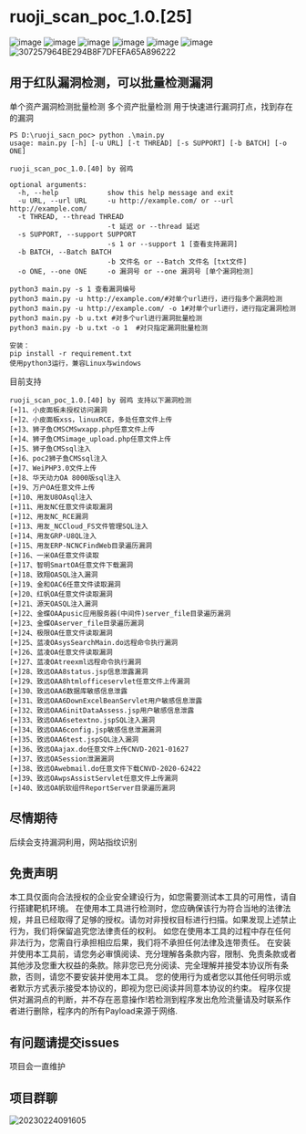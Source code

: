 # ruoji_scan_poc_1.0.[25]
![image](https://user-images.githubusercontent.com/79234113/221392574-080836b3-8925-4de7-8a4a-f2db70baa485.png)
![image](https://user-images.githubusercontent.com/79234113/221392589-b5b81cda-04c9-4c3a-9157-045eb3de7400.png)
![image](https://user-images.githubusercontent.com/79234113/220616400-ff15fb67-aba4-44e4-854f-853e981eaed6.png)
![image](https://user-images.githubusercontent.com/79234113/220616464-05f1c541-508f-4e03-a59e-e36129c09448.png)
![image](https://user-images.githubusercontent.com/79234113/220616640-9ad857be-49af-4de4-bc09-7099436bf98c.png)
![image](https://user-images.githubusercontent.com/79234113/220616789-343093a2-c9ff-4cf9-b570-b496e8f2e374.png)
![307257964BE294B8F7DFEFA65A896222](https://user-images.githubusercontent.com/79234113/221392610-def4338d-26b1-4bd7-b318-12aa096cc2ac.jpg)


## 用于红队漏洞检测，可以批量检测漏洞

单个资产漏洞检测批量检测
多个资产批量检测
用于快速进行漏洞打点，找到存在的漏洞

```
PS D:\ruoji_sacn_poc> python .\main.py            
usage: main.py [-h] [-u URL] [-t THREAD] [-s SUPPORT] [-b BATCH] [-o ONE]

ruoji_scan_poc_1.0.[40] by 弱鸡

optional arguments:
  -h, --help            show this help message and exit
  -u URL, --url URL     -u http://example.com/ or --url http://example.com/
  -t THREAD, --thread THREAD
                        -t 延迟 or --thread 延迟
  -s SUPPORT, --support SUPPORT
                        -s 1 or --support 1 [查看支持漏洞]
  -b BATCH, --Batch BATCH
                        -b 文件名 or --Batch 文件名 [txt文件]
  -o ONE, --one ONE     -o 漏洞号 or --one 漏洞号 [单个漏洞检测]

python3 main.py -s 1 查看漏洞编号
python3 main.py -u http://example.com/#对单个url进行，进行指多个漏洞检测
python3 main.py -u http://example.com/ -o 1#对单个url进行，进行指定漏洞检测
python3 main.py -b u.txt #对多个url进行漏洞批量检测
python3 main.py -b u.txt -o 1  #对只指定漏洞批量检测
```
```
安装：
pip install -r requirement.txt
使用python3运行，兼容Linux与windows
```
目前支持
```
ruoji_scan_poc_1.0.[40] by 弱鸡 支持以下漏洞检测
[+]1、小皮面板未授权访问漏洞
[+]2、小皮面板xss，linuxRCE，多处任意文件上传
[+]3、狮子鱼CMSCMSwxapp.php任意文件上传
[+]4、狮子鱼CMSimage_upload.php任意文件上传
[+]5、狮子鱼CMSsql注入
[+]6、poc2狮子鱼CMSsql注入
[+]7、WeiPHP3.0文件上传
[+]8、华天动力OA 8000版sql注入
[+]9、万户OA任意文件上传
[+]10、用友U8OAsql注入
[+]11、用友NC任意文件读取漏洞
[+]12、用友NC_RCE漏洞
[+]13、用友_NCCloud_FS文件管理SQL注入
[+]14、用友GRP-U8QL注入
[+]15、用友ERP-NCNCFindWeb目录遍历漏洞
[+]16、一米OA任意文件读取
[+]17、智明SmartOA任意文件下载漏洞
[+]18、致翔OASQL注入漏洞
[+]19、金和OAC6任意文件读取漏洞
[+]20、红帆OA任意文件读取漏洞
[+]21、源天OASQL注入漏洞
[+]22、金蝶OAApusic应用服务器(中间件)server_file目录遍历漏洞
[+]23、金蝶OAserver_file目录遍历漏洞
[+]24、极限OA任意文件读取漏洞
[+]25、蓝凌OAsysSearchMain.do远程命令执行漏洞
[+]26、蓝凌OA任意文件读取漏洞
[+]27、蓝凌OAtreexml远程命令执行漏洞
[+]28、致远OAA8status.jsp信息泄露漏洞
[+]29、致远OAA8htmlofficeservlet任意文件上传漏洞
[+]30、致远OAA6数据库敏感信息泄露
[+]31、致远OAA6DownExcelBeanServlet用户敏感信息泄露
[+]32、致远OAA6initDataAssess.jsp用户敏感信息泄露
[+]33、致远OAA6setextno.jspSQL注入漏洞
[+]34、致远OAA6config.jsp敏感信息泄漏漏洞
[+]35、致远OAA6test.jspSQL注入漏洞
[+]36、致远OAajax.do任意文件上传CNVD-2021-01627
[+]37、致远OASession泄漏漏洞
[+]38、致远OAwebmail.do任意文件下载CNVD-2020-62422
[+]39、致远OAwpsAssistServlet任意文件上传漏洞
[+]40、致远OA帆软组件ReportServer目录遍历漏洞
```

## 尽情期待
后续会支持漏洞利用，网站指纹识别

## 免责声明

本工具仅面向合法授权的企业安全建设行为，如您需要测试本工具的可用性，请自行搭建靶机环境。
在使用本工具进行检测时，您应确保该行为符合当地的法律法规，并且已经取得了足够的授权。请勿对非授权目标进行扫描。如果发现上述禁止行为，我们将保留追究您法律责任的权利。
如您在使用本工具的过程中存在任何非法行为，您需自行承担相应后果，我们将不承担任何法律及连带责任。
在安装并使用本工具前，请您务必审慎阅读、充分理解各条款内容，限制、免责条款或者其他涉及您重大权益的条款。除非您已充分阅读、完全理解并接受本协议所有条款，否则，请您不要安装并使用本工具。
您的使用行为或者您以其他任何明示或者默示方式表示接受本协议的，即视为您已阅读并同意本协议的约束。
程序仅提供对漏洞点的判断，并不存在恶意操作!若检测到程序发出危险流量请及时联系作者进行删除，程序内的所有Payload来源于网络.

## 有问题请提交issues
项目会一直维护
## 项目群聊
![20230224091605](https://user-images.githubusercontent.com/79234113/221068048-de1dca82-502d-4db7-8952-b84a32528cfd.png)